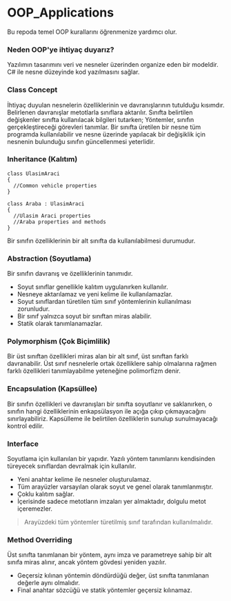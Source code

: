 # OOP_Applications
Bu repoda temel OOP kurallarını öğrenmenize yardımcı olur.
### Neden OOP'ye ihtiyaç duyarız?
Yazılımın tasarımını veri ve nesneler üzerinden organize eden bir modeldir. C# ile nesne düzeyinde kod yazılmasını sağlar.
### Class Concept
İhtiyaç duyulan nesnelerin özelliklerinin ve davranışlarının tutulduğu kısımdır. Belirlenen davranışlar metotlarla sınıflara aktarılır. Sınıfta belirtilen değişkenler sınıfta kullanılacak bilgileri tutarken; Yöntemler, sınıfın gerçekleştireceği görevleri tanımlar. Bir sınıfta üretilen bir nesne tüm programda kullanılabilir ve nesne üzerinde yapılacak bir değişiklik için nesnenin bulunduğu sınıfın güncellenmesi yeterlidir.
### Inheritance (Kalıtım)
```
class UlasimAraci 
{
  //Common vehicle properties
}

class Araba : UlasimAraci
{
  //Ulasim Araci properties
  //Araba properties and methods
}
```
Bir sınıfın özelliklerinin bir alt sınıfta da kullanılabilmesi durumudur.
### Abstraction (Soyutlama)
Bir sınıfın davranış ve özelliklerinin tanımıdır.
* Soyut sınıflar genellikle kalıtım uygulanırken kullanılır.
* Nesneye aktarılamaz ve yeni kelime ile kullanılamazlar.
* Soyut sınıflardan türetilen tüm sınıf yöntemlerinin kullanılması zorunludur.
* Bir sınıf yalnızca soyut bir sınıftan miras alabilir.
* Statik olarak tanımlanamazlar.

### Polymorphism (Çok Biçimlilik)
Bir üst sınıftan özellikleri miras alan bir alt sınıf, üst sınıftan farklı davranabilir. Üst sınıf nesnelerle ortak özelliklere sahip olmalarına rağmen farklı özellikleri tanımlayabilme yeteneğine polimorfizm denir.

### Encapsulation (Kapsüllee)
Bir sınıfın özellikleri ve davranışları bir sınıfta soyutlanır ve saklanırken, o sınıfın hangi özelliklerinin enkapsülasyon ile açığa çıkıp çıkmayacağını sınırlayabiliriz. Kapsülleme ile belirtilen özelliklerin sunulup sunulmayacağı kontrol edilir.

### Interface

Soyutlama için kullanılan bir yapıdır. Yazılı yöntem tanımlarını kendisinden türeyecek sınıflardan devralmak için kullanılır.
* Yeni anahtar kelime ile nesneler oluşturulamaz.
* Tüm arayüzler varsayılan olarak soyut ve genel olarak tanımlanmıştır.
* Çoklu kalıtım sağlar.
* İçerisinde sadece metotların imzaları yer almaktadır, dolgulu metot içeremezler.

> Arayüzdeki tüm yöntemler türetilmiş sınıf tarafından kullanılmalıdır.

### Method Overriding

Üst sınıfta tanımlanan bir yöntem, aynı imza ve parametreye sahip bir alt sınıfa miras alınır, ancak yöntem gövdesi yeniden yazılır.
* Geçersiz kılınan yöntemin döndürdüğü değer, üst sınıfta tanımlanan değerle aynı olmalıdır.
* Final anahtar sözcüğü ve statik yöntemler geçersiz kılınamaz.

